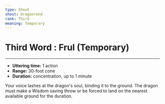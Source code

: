 ```yaml
---
type: Shout
shout: Dragonrend
rank: Third
meaning: Temporary
---
```

# Third Word : Frul (Temporary)
---
- **Uttering time:** 1 action
- **Range:** 30-foot cone
- **Duration:** concentration, up to 1 minute

Your voice lashes at the dragon's soul, binding it to the ground. The dragon must make a Wisdom saving throw or be forced to land on the nearest available ground for the duration.